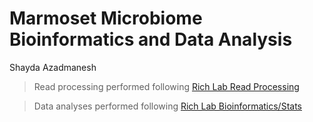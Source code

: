 Marmoset Microbiome Bioinformatics and Data Analysis
========================================
Shayda Azadmanesh


>Read processing performed following [Rich Lab Read Processing](https://github.com/Rich-Molecular-Health-Lab/read_processing)

>Data analyses performed following [Rich Lab Bioinformatics/Stats](https://github.com/Rich-Molecular-Health-Lab/bioinformatics_stats)
